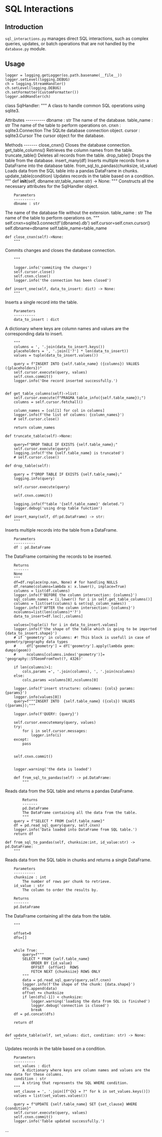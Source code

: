 # SQL Interactions

## Introduction
`sql_interactions.py` manages direct SQL interactions, such as complex queries, updates, or batch operations that are not handled by the `database.py` module.

## Usage 

    
    logger = logging.getLogger(os.path.basename(__file__))
    logger.setLevel(logging.DEBUG)
    ch = logging.StreamHandler()
    ch.setLevel(logging.DEBUG)
    ch.setFormatter(CustomFormatter())
    logger.addHandler(ch)

class SqlHandler:
    """
A class to handle common SQL operations using sqlite3.

Attributes
    ----------
    dbname : str
        The name of the database.
    table_name : str
        The name of the table to perform operations on.
    cnxn : sqlite3.Connection
        The SQLite database connection object.
    cursor : sqlite3.Cursor
        The cursor object for the database.

Methods
    -------
    close_cnxn()
        Closes the database connection.
    get_table_columns()
        Retrieves the column names from the table.
    truncate_table()
        Deletes all records from the table.
    drop_table()
        Drops the table from the database.
    insert_many(df)
        Inserts multiple records from a DataFrame into the database table.
    from_sql_to_pandas(chunksize, id_value)
        Loads data from the SQL table into a pandas DataFrame in chunks.
    update_table(condition)
        Updates records in the table based on a condition.
    """
    def __init__(self, dbname:str,table_name:str) -> None:
        """
Constructs all the necessary attributes for the SqlHandler object.

        Parameters
        ----------
        dbname : str
The name of the database file without the extension.
        table_name : str
The name of the table to perform operations on.
        """
        self.cnxn=sqlite3.connect(f'{dbname}.db')
        self.cursor=self.cnxn.cursor()
        self.dbname=dbname
        self.table_name=table_name

    def close_cnxn(self)->None:
        """
Commits changes and closes the database connection.

        """

        logger.info('commiting the changes')
        self.cursor.close()
        self.cnxn.close()
        logger.info('the connection has been closed')

    def insert_one(self, data_to_insert: dict) -> None:
        """
Inserts a single record into the table.

        Parameters
        ----------
        data_to_insert : dict
 A dictionary where keys are column names and values are the corresponding data to insert.
            
        """
        columns = ', '.join(data_to_insert.keys())
        placeholders = ', '.join(['?'] * len(data_to_insert))
        values = tuple(data_to_insert.values())

        query = f"INSERT INTO {self.table_name} ({columns}) VALUES ({placeholders})"
        self.cursor.execute(query, values)
        self.cnxn.commit()
        logger.info('One record inserted successfully.')
        

    def get_table_columns(self)->list:
        self.cursor.execute(f"PRAGMA table_info({self.table_name});")
        columns = self.cursor.fetchall()
        
        column_names = [col[1] for col in columns]
        logger.info(f'the list of columns: {column_names}')
        # self.cursor.close()

        return column_names
    
    def truncate_table(self)->None:
        
        query=f"DROP TABLE IF EXISTS {self.table_name};"
        self.cursor.execute(query)
        logging.info(f'the {self.table_name} is truncated')
        # self.cursor.close()

    def drop_table(self):
        
        query = f"DROP TABLE IF EXISTS {self.table_name};"
        logging.info(query)

        self.cursor.execute(query)

        self.cnxn.commit()

        logging.info(f"table '{self.table_name}' deleted.")
        logger.debug('using drop table function')

    def insert_many(self, df:pd.DataFrame) -> str:
        """
Inserts multiple records into the table from a DataFrame.

        Parameters
        ----------
        df : pd.DataFrame
The DataFrame containing the records to be inserted.

        Returns
        -------
        None
        """
        df=df.replace(np.nan, None) # for handling NULLS
        df.rename(columns=lambda x: x.lower(), inplace=True)
        columns = list(df.columns)
        logger.info(f'BEFORE the column intersection: {columns}')
        sql_column_names = [i.lower() for i in self.get_table_columns()]
        columns = list(set(columns) & set(sql_column_names))
        logger.info(f'AFTER the column intersection: {columns}')
        ncolumns=list(len(columns)*'?')
        data_to_insert=df.loc[:,columns]
    
        values=[tuple(i) for i in data_to_insert.values]
        logger.info(f'the shape of the table which is going to be imported {data_to_insert.shape}')
        # if 'geometry' in columns: #! This block is usefull in case of geometry/geography data types
        #     df['geometry'] = df['geometry'].apply(lambda geom: dumps(geom))
        #     ncolumns[columns.index('geometry')]= 'geography::STGeomFromText(?, 4326)'
        
        if len(columns)>1:
            cols,params =', '.join(columns), ', '.join(ncolumns)
        else:
            cols,params =columns[0],ncolumns[0]
            
        logger.info(f'insert structure: colnames: {cols} params: {params}')
        logger.info(values[0])
        query=f"""INSERT INTO  {self.table_name} ({cols}) VALUES ({params});"""
        
        logger.info(f'QUERY: {query}')

        self.cursor.executemany(query, values)
        try:
            for i in self.cursor.messages:
                logger.info(i)
        except:
            pass


        self.cnxn.commit()
      
        
        logger.warning('the data is loaded')
        
        def from_sql_to_pandas(self) -> pd.DataFrame:
            """
Reads data from the SQL table and returns a pandas DataFrame.

            Returns
            -------
            pd.DataFrame
            The DataFrame containing all the data from the table.
            """
        query = f"SELECT * FROM {self.table_name}"
        df = pd.read_sql_query(query, self.cnxn)
        logger.info('Data loaded into DataFrame from SQL table.')
        return df

    def from_sql_to_pandas(self, chunksize:int, id_value:str) -> pd.DataFrame:
        """
Reads data from the SQL table in chunks and returns a single DataFrame.

        Parameters
        ----------
        chunksize : int
            The number of rows per chunk to retrieve.
        id_value : str
            The column to order the results by.

        Returns
        -------
        pd.DataFrame
        
The DataFrame containing all the data from the table.
       
        """
        
        offset=0
        dfs=[]
       
        
        while True:
            query=f"""
            SELECT * FROM {self.table_name}
                ORDER BY {id_value}
                OFFSET  {offset}  ROWS
                FETCH NEXT {chunksize} ROWS ONLY  
            """
            data = pd.read_sql_query(query,self.cnxn) 
            logger.info(f'the shape of the chunk: {data.shape}')
            dfs.append(data)
            offset += chunksize
            if len(dfs[-1]) < chunksize:
                logger.warning('loading the data from SQL is finished')
                logger.debug('connection is closed')
                break
        df = pd.concat(dfs)

        return df


    def update_table(self, set_values: dict, condition: str) -> None:
        """
Updates records in the table based on a condition.

        Parameters
        ----------
        set_values : dict
            A dictionary where keys are column names and values are the new data for these columns.
        condition : str
            A string that represents the SQL WHERE condition.
        """
        set_clause = ', '.join([f"{k} = ?" for k in set_values.keys()])
        values = list(set_values.values())

        query = f"UPDATE {self.table_name} SET {set_clause} WHERE {condition}"
        self.cursor.execute(query, values)
        self.cnxn.commit()
        logger.info('Table updated successfully.')

...

